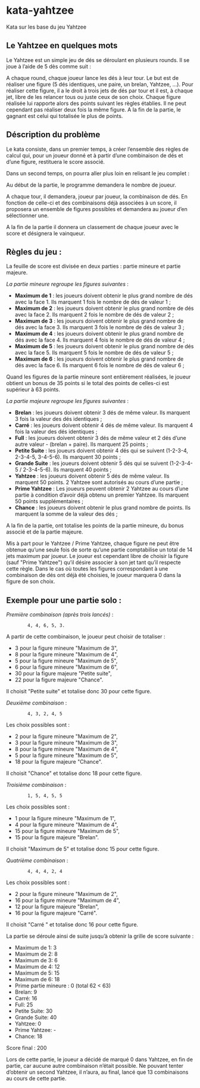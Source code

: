 # kata-yahtzee
Kata sur les base du jeu Yahtzee

## Le Yahtzee en quelques mots

Le Yahtzee est un simple jeu de dés se déroulant en plusieurs rounds. Il se joue à l’aide de 5 dès comme suit :

A chaque round, chaque joueur lance les dés à leur tour. Le but est de réaliser une figure (5 dés identiques, une paire, un brelan, Yahtzee, ...). Pour réaliser cette figure, il a le droit à trois jets de dés par tour et il est, à chaque jet, libre de les relancer tous ou juste ceux de son choix. Chaque figure réalisée lui rapporte alors des points suivant les règles établies. Il ne peut cependant pas réaliser deux fois la même figure. A la fin de la partie, le gagnant est celui qui totalisée le plus de points.

## Déscription du problème

Le kata consiste, dans un premier temps,  à créer l’ensemble des règles de calcul qui, pour un joueur donné et à partir d’une combinaison de dés et d’une figure, restituera le score associé.

Dans un second temps, on pourra aller plus loin en relisant le jeu complet :

Au début de la partie, le programme demandera le nombre de joueur.

A chaque tour, il demandera, joueur par joueur, la combinaison de dés. En fonction de celle-ci et des combinaisons déjà associées à un score, il proposera un ensemble de figures possibles et demandera au joueur d’en sélectionner une.

A la fin de la partie il donnera un classement de chaque joueur avec le score et désignera le vainqueur.

## Règles du jeu :

La feuille de score est divisée en deux parties : partie mineure et partie majeure.

_La partie mineure regroupe les figures suivantes_ :

- **Maximum de 1** : les joueurs doivent obtenir le plus grand nombre de dés avec la face 1. Ils marquent 1 fois le nombre de dés de valeur 1 ;
- **Maximum de 2** : les joueurs doivent obtenir le plus grand nombre de dés avec la face 2. Ils marquent 2 fois le nombre de dés de valeur 2 ;
- **Maximum de 3** : les joueurs doivent obtenir le plus grand nombre de dés avec la face 3. Ils marquent 3 fois le nombre de dés de valeur 3 ;
- **Maximum de 4** : les joueurs doivent obtenir le plus grand nombre de dés avec la face 4. Ils marquent 4 fois le nombre de dés de valeur 4 ;
- **Maximum de 5** : les joueurs doivent obtenir le plus grand nombre de dés avec la face 5. Ils marquent 5 fois le nombre de dés de valeur 5 ;
- **Maximum de 6** : les joueurs doivent obtenir le plus grand nombre de dés avec la face 6. Ils marquent 6 fois le nombre de dés de valeur 6 ;

Quand les figures de la partie mineure sont entièrement réalisées, le joueur obtient un bonus de 35 points si le total des points de celles-ci est supérieur à 63 points.

_La partie majeure regroupe les figures suivantes_ :

- **Brelan** : les joueurs doivent obtenir 3 dés de même valeur. Ils marquent 3 fois la valeur des dés identiques ;
- **Carré** : les joueurs doivent obtenir 4 dés de même valeur. Ils marquent 4 fois la valeur des dés identiques ;
- **Full** : les joueurs doivent obtenir 3 dés de même valeur et 2 dés d’une autre valeur - (brelan + paire). Ils marquent 25 points ;
- **Petite Suite** : les joueurs doivent obtenir 4 dés qui se suivent (1-2-3-4, 2-3-4-5, 3-4-5-6). Ils marquent 30 points ;
- **Grande Suite** : les joueurs doivent obtenir 5 dés qui se suivent (1-2-3-4-5 / 2-3-4-5-6). Ils marquent 40 points ;
- **Yahtzee** : les joueurs doivent obtenir 5 dés de même valeur. Ils marquent 50 points. 2 Yahtzee sont autorisés au cours d’une partie ;
- **Prime Yahtzee** : Les joueurs peuvent obtenir 2 Yahtzee au cours d’une partie à condition d’avoir déjà obtenu un premier Yahtzee. Ils marquent 50 points supplémentaires ;
- **Chance** : les joueurs doivent obtenir le plus grand nombre de points. Ils marquent la somme de la valeur des dés ;

A la fin de la partie, ont totalise les points de la partie mineure, du bonus associé et de la partie majeure.

Mis à part pour le Yahtzee / Prime Yahtzee, chaque figure ne peut être obtenue qu’une seule fois de sorte qu’une partie comptabilise un total de 14 jets maximum par joueur. Le joueur est cependant libre de choisir la figure (sauf "Prime Yahtzee") qu’il désire associer à son jet tant qu’il respecte cette règle. Dans le cas où toutes les figures correspondant à une combinaison de dés ont déjà été choisies, le joueur marquera 0 dans la figure de son choix.

## Exemple pour une partie solo :

_Première combinaison (après trois lancés)_ :

            4, 4, 6, 5, 3.

A partir de cette combinaison, le joueur peut choisir de totaliser :

- 3 pour la figure mineure "Maximum de 3",
- 8 pour la figure mineure "Maximum de 4",
- 5 pour la figure mineure "Maximum de 5",
- 6 pour la figure mineure "Maximum de 6",
- 30 pour la figure majeure "Petite suite",
- 22 pour la figure majeure "Chance".

Il choisit "Petite suite" et totalise donc 30 pour cette figure.

_Deuxième combinaison_ :

            4, 3, 2, 4, 5

Les choix possibles sont :

- 2 pour la figure mineure "Maximum de 2",
- 3 pour la figure mineure "Maximum de 3",
- 8 pour la figure mineure "Maximum de 4",
- 5 pour la figure mineure "Maximum de 5",
- 18 pour la figure majeure "Chance".

Il choisit "Chance" et totalise donc 18 pour cette figure.

_Troisième combinaison_ :

            1, 5, 4, 5, 5

Les choix possibles sont :

- 1 pour la figure mineure "Maximum de 1",
- 4 pour la figure mineure "Maximum de 4",
- 15 pour la figure mineure "Maximum de 5",
- 15 pour la figure majeure "Brelan".

Il choisit "Maximum de 5" et totalise donc 15 pour cette figure.

_Quatrième combinaison_ :

            4, 4, 4, 2, 4

Les choix possibles sont :

- 2 pour la figure mineure "Maximum de 2",
- 16 pour la figure mineure "Maximum de 4",
- 12 pour la figure majeure "Brelan",
- 16 pour la figure majeure "Carré".

Il choisit "Carré " et totalise donc 16 pour cette figure.

La partie se déroule ainsi de suite jusqu’à obtenir la grille de score suivante :

- Maximum de 1: 3
- Maximum de 2: 8
- Maximum de 3: 6
- Maximum de 4: 12
- Maximum de 5: 15
- Maximum de 6: 18
- Prime partie mineure : 0 (total 62 < 63)
- Brelan: 9
- Carré: 16
- Full: 25
- Petite Suite: 30
- Grande Suite: 40
- Yahtzee: 0
- Prime Yahtzee: -
- Chance: 18

Score final : 200

Lors de cette partie, le joueur a décidé de marqué 0 dans Yahtzee, en fin de partie, car aucune autre combinaison n’était possible. Ne pouvant tenter d’obtenir un second Yahtzee, il n’aura, au final, lancé que 13 combinaisons au cours de cette partie.
